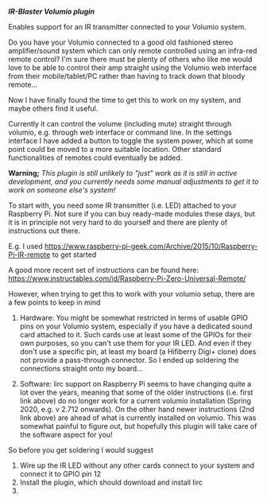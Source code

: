 ***IR-Blaster Volumio plugin***

Enables support for an IR transmitter connected to your Volumio system.

Do you have your Volumio connected to a good old fashioned stereo amplifier/sound system which can only remote controlled using an infra-red remote control?
I'm sure there must be plenty of others who like me would love to be able to control their amp straight using the Volumio web interface from their mobile/tablet/PC rather than having to track down that bloody remote...

Now I have finally found the time to get this to work on my system, and maybe others find it useful.

Currently it can control the volume (including mute) straight through volumio, e.g. through web interface or command line. In the settings interface I have added a button to toggle the system power, which at some point could be moved to a more suitable location.
Other standard functionalities of remotes could eventually be added.

**Warning;**
_This plugin is still unlikely to "just" work as it is still in active development, and you currently needs some manual adjustments to get it to work on someone else's system!_

To start with, you need some IR transmitter (i.e. LED) attached to your Raspberry Pi. Not sure if you can buy ready-made modules these days, but it is in principle not very hard to do yourself and there are plenty of instructions out there.

E.g. I used https://www.raspberry-pi-geek.com/Archive/2015/10/Raspberry-Pi-IR-remote to get started

A good more recent set of instructions can be found here: https://www.instructables.com/id/Raspberry-Pi-Zero-Universal-Remote/

However, when trying to get this to work with your volumio setup, there are a few points to keep in mind

1. Hardware: You might be somewhat restricted in terms of usable GPIO pins on your Volumio system, especially if you have a dedicated sound card attached to it. Such cards use at least some of the GPIOs for their own purposes, so you can't use them for your IR LED. And even if they don't use a specific pin, at least my board (a Hifiberry Digi+ clone) does not provide a pass-through connector. So I ended up soldering the connections straight onto my board...

2. Software: lirc support on Raspberry Pi seems to have changing quite a lot over the years, meaning that some of the older instructions (i.e. first link above) do no longer work for a current volumio installation (Spring 2020, e.g. v 2.712 onwards). On the other hand newer instructions (2nd link above) are ahead of what is currently installed on volumio. This was somewhat painful to figure out, but hopefully this plugin will take care of the software aspect for you!

So before you get soldering I would suggest
1. Wire up the IR LED without any other cards connect to your system and connect it to GPIO pin 12
2. Install the plugin, which should download and install lirc
3. 

